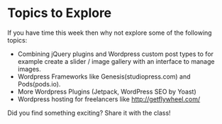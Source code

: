 # Topics to Explore

If you have time this week then why not explore some of the following topics:

* Combining jQuery plugins and Wordpress custom post types to for example create a slider / image gallery with an interface to manage images.
* Wordpress Frameworks like Genesis(studiopress.com) and Pods(pods.io).
* More Wordpress Plugins (Jetpack, WordPress SEO by Yoast)
* Wordpress hosting for freelancers like http://getflywheel.com/

Did you find something exciting? Share it with the class!